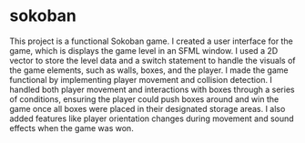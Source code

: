 # sokoban
This project is a functional Sokoban game. I created a user interface for the game, which is displays the game‬ level in an SFML window. I used a 2D vector to store the level data and a‬ switch statement to handle the visuals of the game elements, such as walls,‬ boxes, and the player. I made the game functional by implementing‬ player movement and collision detection. I handled both player movement and‬ interactions with boxes through a series of conditions, ensuring the player‬ could push boxes around and win the game once all boxes were placed in their‬ designated storage areas. I also added features like player orientation‬ changes during movement and sound effects when the game was won.
